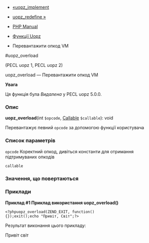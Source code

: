 - [«uopz_implement](function.uopz-implement.md)
- [uopz_redefine »](function.uopz-redefine.md)

- [PHP Manual](index.md)
- [Функції Uopz](ref.uopz.md)
- Перевантажити опкод VM

#uopz_overload

(PECL uopz 1, PECL uopz 2)

uopz_overload — Перевантажити опкод VM

**Увага**

Ця функція була *Видалена* у PECL uopz 5.0.0.

### Опис

**uopz_overload**(int `$opcode`,
[Callable](language.types.callable.md) `$callable`): void

Перевантажує певний `opcode` за допомогою функції користувача

### Список параметрів

`opcode`
Коректний опкод, дивіться константи для отримання підтримуваних
опкодів

`callable`

### Значення, що повертаються

### Приклади

**Приклад #1 Приклад використання **uopz_overload()****

` <?phpuopz_overload(ZEND_EXIT, function(){});exit();echo "Привіт, Світ";?> `

Результат виконання цього прикладу:

Привіт світ
